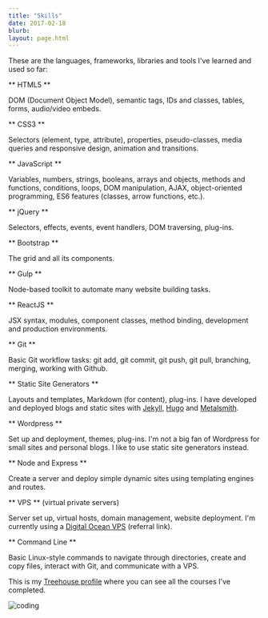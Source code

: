 ```yaml
---
title: "Skills"
date: 2017-02-18
blurb: 
layout: page.html
---
```


These are the languages, frameworks, libraries and tools I've learned and used so far:

<i class="icon-html5-alt"></i> ** HTML5 **

DOM (Document Object Model), semantic tags, IDs and classes, tables, forms, audio/video embeds.

<i class="icon-css3-alt"></i> ** CSS3 **

Selectors (element, type, attribute), properties, pseudo-classes, media queries and responsive design, animation and transitions.

<i class="icon-javascript-alt"></i> ** JavaScript **

Variables, numbers, strings, booleans, arrays and objects, methods and functions, conditions, loops, DOM manipulation, AJAX, object-oriented programming, ES6 features (classes, arrow functions, etc.).

<i class="icon-jquery"></i> ** jQuery **

Selectors, effects, events, event handlers, DOM traversing, plug-ins.

<i class="icon-bootstrap"></i> ** Bootstrap **

The grid and all its components.

<i class="icon-gulp"></i> ** Gulp **

Node-based toolkit to automate many website building tasks.

<i class="icon-reactjs"></i> ** ReactJS **

JSX syntax, modules, component classes, method binding, development and production environments.

<i class="icon-git"></i> ** Git **

Basic Git workflow tasks: git add, git commit, git push, git pull, branching, merging, working with Github.

<i class="icon-html"></i> ** Static Site Generators **

Layouts and templates, Markdown (for content), plug-ins. I have developed and deployed blogs and static sites with [Jekyll](http://jekyllrb.com/), [Hugo](http://gohugo.io) and [Metalsmith](http://metalsmith.io).

<i class="icon-wordpress"></i> ** Wordpress **

Set up and deployment, themes, plug-ins. I'm not a big fan of Wordpress for small sites and personal blogs. I like to use static site generators instead.

<i class="icon-nodejs"></i> ** Node and Express **

Create a server and deploy simple dynamic sites using templating engines and routes.

<i class="icon-azure"></i> ** VPS ** (virtual private servers)

Server set up, virtual hosts, domain management, website deployment. I'm currently using a [Digital Ocean VPS](https://m.do.co/c/b96aa4f9fdfd) (referral link).

<i class="icon-shell"></i> ** Command Line **

Basic Linux-style commands to navigate through directories, create and copy files, interact with Git, and communicate with a VPS.

This is my [Treehouse profile](https://teamtreehouse.com/mariosanchezcarrion) where you can see all the courses I've completed.

<img src="../img/coding.jpg" class="profile" alt="coding">
